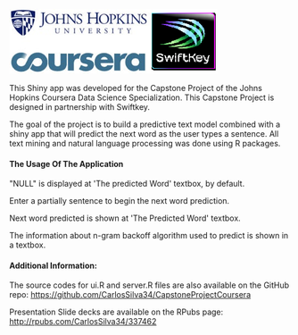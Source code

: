 ![](header.png)

This Shiny app was developed for the Capstone Project of the Johns
Hopkins Coursera Data Science Specialization. This Capstone Project is
designed in partnership with Swiftkey.

The goal of the project is to build a predictive text model combined
with a shiny app that will predict the next word as the user types a
sentence. All text mining and natural language processing was done using
R packages.

#### The Usage Of The Application

"NULL" is displayed at 'The predicted Word' textbox, by default.

Enter a partially sentence to begin the next word prediction.

Next word predicted is shown at 'The Predicted Word' textbox.

The information about n-gram backoff algorithm used to predict is shown
in a textbox.

#### Additional Information:

The source codes for ui.R and server.R files are also available on the
GitHub repo: https://github.com/CarlosSilva34/CapstoneProjectCoursera

Presentation Slide decks are available on the RPubs page:
http://rpubs.com/CarlosSilva34/337462
